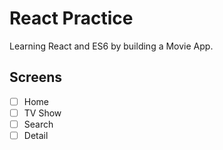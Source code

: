# React Practice

Learning React and ES6 by building a Movie App.

## Screens

- [ ] Home
- [ ] TV Show
- [ ] Search
- [ ] Detail